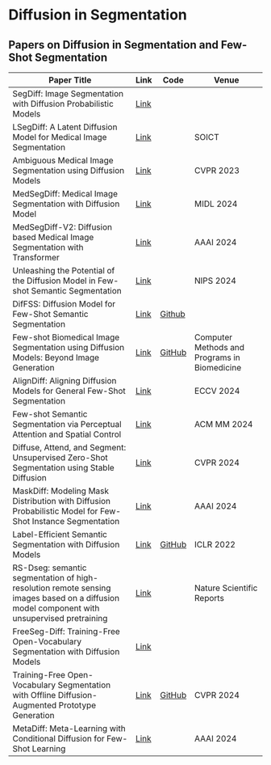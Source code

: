 # Diffusion in Segmentation
## Papers on Diffusion in Segmentation and Few-Shot Segmentation

| Paper Title | Link | Code | Venue |
|---|---|---|---|
| SegDiff: Image Segmentation with Diffusion Probabilistic Models | [Link](https://arxiv.org/abs/2112.00390) | | |
| LSegDiff: A Latent Diffusion Model for Medical Image Segmentation | [Link](https://dl.acm.org/doi/10.1145/3628797.3629010) | | SOICT |
| Ambiguous Medical Image Segmentation using Diffusion Models | [Link](https://openaccess.thecvf.com/content/CVPR2023/papers/Rahman_Ambiguous_Medical_Image_Segmentation_Using_Diffusion_Models_CVPR_2023_paper.pdf) | | CVPR 2023 |
| MedSegDiff: Medical Image Segmentation with Diffusion Model | [Link](https://arxiv.org/abs/2211.00611) | | MIDL 2024 |
| MedSegDiff-V2: Diffusion based Medical Image Segmentation with Transformer | [Link](https://dl.acm.org/doi/10.1609/aaai.v38i6.28418) | | AAAI 2024 |
| Unleashing the Potential of the Diffusion Model in Few-shot Semantic Segmentation | [Link](https://openreview.net/forum?id=3ACXaFxjTy) | | NIPS 2024 |
| DifFSS: Diffusion Model for Few-Shot Semantic Segmentation | [Link](https://arxiv.org/abs/2307.00773) | [Github](https://github.com/TrinitialChan/DifFSS)  | |
| Few-shot Biomedical Image Segmentation using Diffusion Models: Beyond Image Generation | [Link](https://www.sciencedirect.com/science/article/abs/pii/S0169260723004984?dgcid=rss_sd_all) | [GitHub](https://github.com/BardiaKh/Mediffusion) | Computer Methods and Programs in Biomedicine |
| AlignDiff: Aligning Diffusion Models for General Few-Shot Segmentation | [Link](https://eccv.ecva.net/virtual/2024/poster/1779) | | ECCV 2024 |
| Few-shot Semantic Segmentation via Perceptual Attention and Spatial Control | [Link](https://dl.acm.org/doi/10.1145/3664647.3681338) | | ACM MM 2024 |
| Diffuse, Attend, and Segment: Unsupervised Zero-Shot Segmentation using Stable Diffusion | [Link](https://openaccess.thecvf.com/content/CVPR2024/papers/Tian_Diffuse_Attend_and_Segment_Unsupervised_Zero-Shot_Segmentation_using_Stable_Diffusion_CVPR_2024_paper.pdf) | | CVPR 2024 |
| MaskDiff: Modeling Mask Distribution with Diffusion Probabilistic Model for Few-Shot Instance Segmentation | [Link](https://ojs.aaai.org/index.php/AAAI/article/view/28068) | | AAAI 2024 |
| Label-Efficient Semantic Segmentation with Diffusion Models | [Link](https://arxiv.org/pdf/2112.03126) | [GitHub](https://github.com/yandex-research/ddpm-segmentation) | ICLR 2022 |
| RS-Dseg: semantic segmentation of high-resolution remote sensing images based on a diffusion model component with unsupervised pretraining | [Link](https://www.nature.com/articles/s41598-024-69022-1) | | Nature Scientific Reports |
| FreeSeg-Diff: Training-Free Open-Vocabulary Segmentation with Diffusion Models | [Link](https://arxiv.org/abs/2403.20105) | | |
| Training-Free Open-Vocabulary Segmentation with Offline Diffusion-Augmented Prototype Generation | [Link](https://openaccess.thecvf.com/content/CVPR2024/papers/Barsellotti_Training-Free_Open-Vocabulary_Segmentation_with_Offline_Diffusion-Augmented_Prototype_Generation_CVPR_2024_paper.pdf) | [GitHub](aimagelab.github.io/freeda) | CVPR 2024 |
| MetaDiff: Meta-Learning with Conditional Diffusion for Few-Shot Learning | [Link](https://ojs.aaai.org/index.php/AAAI/article/view/29608) | | AAAI 2024 |
